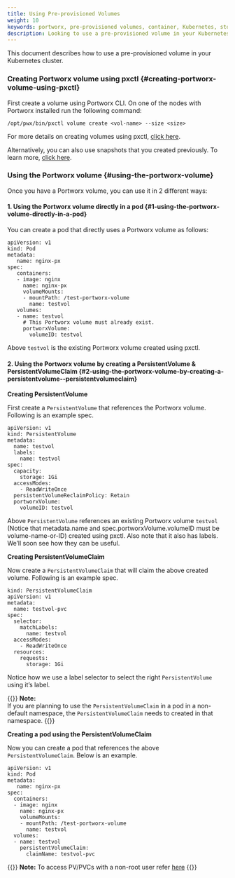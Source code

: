```yaml
---
title: Using Pre-provisioned Volumes
weight: 10
keywords: portworx, pre-provisioned volumes, container, Kubernetes, storage, Docker, k8s, flexvol, pv, persistent disk, StatefulSets
description: Looking to use a pre-provisioned volume in your Kubernetes cluster? Follow this step-by-step tutorial on how to use pre-provisioned volumes with k8s.
---
```


This document describes how to use a pre-provisioned volume in your Kubernetes cluster.

### Creating Portworx volume using pxctl {#creating-portworx-volume-using-pxctl}

First create a volume using Portworx CLI. On one of the nodes with Portworx installed run the following command:

```text
/opt/pwx/bin/pxctl volume create <vol-name> --size <size>
```

For more details on creating volumes using pxctl, [click here](/data-volumes).

Alternatively, you can also use snapshots that you created previously. To learn more, [click here](/reference/cli/snapshots/).

### Using the Portworx volume {#using-the-portworx-volume}

Once you have a Portworx volume, you can use it in 2 different ways:

#### 1. Using the Portworx volume directly in a pod {#1-using-the-portworx-volume-directly-in-a-pod}

You can create a pod that directly uses a Portworx volume as follows:

```text
apiVersion: v1
kind: Pod
metadata:
   name: nginx-px
spec:
   containers:
   - image: nginx
     name: nginx-px
     volumeMounts:
     - mountPath: /test-portworx-volume
       name: testvol
   volumes:
   - name: testvol
     # This Portworx volume must already exist.
     portworxVolume:
       volumeID: testvol
```

Above `testvol` is the existing Portworx volume created using pxctl.

#### 2. Using the Portworx volume by creating a PersistentVolume & PersistentVolumeClaim {#2-using-the-portworx-volume-by-creating-a-persistentvolume--persistentvolumeclaim}

**Creating PersistentVolume**

First create a `PersistentVolume` that references the Portworx volume. Following is an example spec.

```text
apiVersion: v1
kind: PersistentVolume
metadata:
  name: testvol
  labels:
    name: testvol
spec:
  capacity:
    storage: 1Gi
  accessModes:
    - ReadWriteOnce
  persistentVolumeReclaimPolicy: Retain
  portworxVolume:
    volumeID: testvol
```

Above `PersistentVolume` references an existing Portworx volume `testvol` \(Notice that metadata.name and spec.portworxVolume.volumeID must be volume-name-or-ID\) created using pxctl. Also note that it also has labels. We’ll soon see how they can be useful.

**Creating PersistentVolumeClaim**

Now create a `PersistentVolumeClaim` that will claim the above created volume. Following is an example spec.

```text
kind: PersistentVolumeClaim
apiVersion: v1
metadata:
  name: testvol-pvc
spec:
  selector:
    matchLabels:
      name: testvol
  accessModes:
    - ReadWriteOnce
  resources:
    requests:
      storage: 1Gi
```

Notice how we use a label selector to select the right `PersistentVolume` using it’s label.

{{<info>}}
**Note:**  
If you are planning to use the `PersistentVolumeClaim` in a pod in a non-default namespace, the `PersistentVolumeClaim` needs to created in that namespace.
{{</info>}}

**Creating a pod using the PersistentVolumeClaim**

Now you can create a pod that references the above `PersistentVolumeClaim`. Below is an example.

```text
apiVersion: v1
kind: Pod
metadata:
   name: nginx-px
spec:
  containers:
  - image: nginx
    name: nginx-px
    volumeMounts:
    - mountPath: /test-portworx-volume
      name: testvol
  volumes:
  - name: testvol
    persistentVolumeClaim:
      claimName: testvol-pvc
```

{{<info>}}
**Note:** To access PV/PVCs with a non-root user refer [here](/portworx-install-with-kubernetes/storage-operations/create-pvcs/access-via-non-root-users)
{{</info>}}

